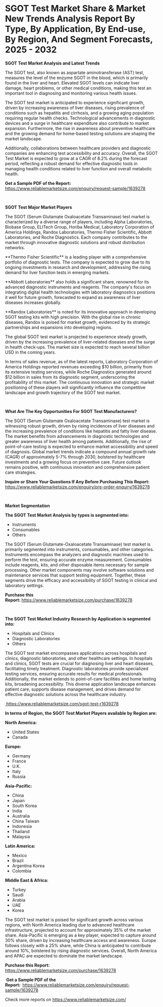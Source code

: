 <p><h1>SGOT Test Market Share & Market New Trends Analysis Report By Type, By Application, By End-use, By Region, And Segment Forecasts, 2025 - 2032</h1></p><p><strong>SGOT Test Market Analysis and Latest Trends</strong></p>
<p><p>The SGOT test, also known as aspartate aminotransferase (AST) test, measures the level of the enzyme SGOT in the blood, which is primarily found in the liver and heart. Elevated SGOT levels can indicate liver damage, heart problems, or other medical conditions, making this test an important tool in diagnosing and monitoring various health issues.</p><p>The SGOT test market is anticipated to experience significant growth, driven by increasing awareness of liver diseases, rising prevalence of conditions such as hepatitis and cirrhosis, and a growing aging population requiring regular health checks. Technological advancements in diagnostic devices and a surge in healthcare expenditure also contribute to market expansion. Furthermore, the rise in awareness about preventive healthcare and the growing demand for home-based testing solutions are shaping the market landscape.</p><p>Additionally, collaborations between healthcare providers and diagnostic companies are enhancing test accessibility and accuracy. Overall, the SGOT Test Market is expected to grow at a CAGR of 8.2% during the forecast period, reflecting a robust demand for effective diagnostic tools in managing health conditions related to liver function and overall metabolic health.</p></p>
<p><strong>Get a Sample PDF of the Report:&nbsp;</strong> <a href="https://www.reliablemarketsize.com/enquiry/request-sample/1639278?utm_campaign=1999&utm_medium=2&utm_source=Github&utm_content=ia&utm_term=03032025&utm_id=sgot-test">https://www.reliablemarketsize.com/enquiry/request-sample/1639278</a></p>
<p>&nbsp;</p>
<p><strong>SGOT Test Major Market Players</strong></p>
<p><p>The SGOT (Serum Glutamate Oxaloacetate Transaminase) test market is characterized by a diverse range of players, including Alpha Laboratories, Biobase Group, ELITech Group, Horiba Medical, Laboratory Corporation of America Holdings, Randox Laboratories, Thermo Fisher Scientific, Abbott Laboratories, and Roche Diagnostics. Each company contributes to the market through innovative diagnostic solutions and robust distribution networks.</p><p>**Thermo Fisher Scientific** is a leading player with a comprehensive portfolio of diagnostic tests. The company is expected to grow due to its ongoing investments in research and development, addressing the rising demand for liver function tests in emerging markets.</p><p>**Abbott Laboratories** also holds a significant share, renowned for its advanced diagnostic instruments and reagents. The company's focus on integrating digital health technologies with laboratory diagnostics positions it well for future growth, forecasted to expand as awareness of liver diseases increases globally.</p><p>**Randox Laboratories** is noted for its innovative approach in developing SGOT testing kits with high precision. With the global rise in chronic diseases, Randox is poised for market growth, evidenced by its strategic partnerships and expansions into developing regions.</p><p>The global SGOT test market is projected to experience steady growth, driven by the increasing prevalence of liver-related diseases and the surge in health check-ups. The market size is expected to reach several billion USD in the coming years.</p><p>In terms of sales revenue, as of the latest reports, Laboratory Corporation of America Holdings reported revenues exceeding $10 billion, primarily from its extensive testing services, while Roche Diagnostics generated around $12 billion in sales from its diagnostic segment, underscoring the profitability of this market. The continuous innovation and strategic market positioning of these players will significantly influence the competitive landscape and growth trajectory of the SGOT test market.</p></p>
<p>&nbsp;</p>
<p><strong>What Are The Key Opportunities For SGOT Test Manufacturers?</strong></p>
<p><p>The SGOT (Serum Glutamate Oxaloacetate Transaminase) test market is witnessing robust growth, driven by rising incidences of liver diseases and the increasing prevalence of conditions like hepatitis and fatty liver disease. The market benefits from advancements in diagnostic technologies and greater awareness of liver health among patients. Additionally, the rise of point-of-care testing is expected to enhance market accessibility and speed of diagnosis. Global market trends indicate a compound annual growth rate (CAGR) of approximately 5-7% through 2030, bolstered by healthcare investments and a growing focus on preventive care. Future outlook remains positive, with continuous innovation and comprehensive patient care strategies.</p></p>
<p><strong>Inquire or Share Your Questions If Any Before Purchasing This Report:</strong> <a href="https://www.reliablemarketsize.com/enquiry/pre-order-enquiry/1639278?utm_campaign=1999&utm_medium=2&utm_source=Github&utm_content=ia&utm_term=03032025&utm_id=sgot-test">https://www.reliablemarketsize.com/enquiry/pre-order-enquiry/1639278</a></p>
<p>&nbsp;</p>
<p><strong>Market Segmentation</strong></p>
<p><strong>The SGOT Test Market Analysis by types is segmented into:</strong></p>
<p><ul><li>Instruments</li><li>Consumables</li><li>Others</li></ul></p>
<p><p>The SGOT (Serum Glutamate-Oxaloacetate Transaminase) test market is primarily segmented into instruments, consumables, and other categories. Instruments encompass the analyzers and diagnostic machines used to perform the test, ensuring accurate enzyme measurement. Consumables include reagents, kits, and other disposable items necessary for sample processing. Other market components may involve software solutions and maintenance services that support testing equipment. Together, these segments drive the efficacy and accessibility of SGOT testing in clinical and laboratory settings.</p></p>
<p><strong>Purchase this Report:&nbsp;</strong><a href="https://www.reliablemarketsize.com/purchase/1639278?utm_campaign=1999&utm_medium=2&utm_source=Github&utm_content=ia&utm_term=03032025&utm_id=sgot-test">https://www.reliablemarketsize.com/purchase/1639278</a></p>
<p>&nbsp;</p>
<p><strong>The SGOT Test Market Industry Research by Application is segmented into:</strong></p>
<p><ul><li>Hospitals and Clinics</li><li>Diagnostic Laboratories</li><li>Others</li></ul></p>
<p><p>The SGOT test market encompasses applications across hospitals and clinics, diagnostic laboratories, and other healthcare settings. In hospitals and clinics, SGOT tests are crucial for diagnosing liver and heart diseases, facilitating timely treatment. Diagnostic laboratories provide specialized testing services, ensuring accurate results for medical professionals. Additionally, the market extends to point-of-care facilities and home testing kits, broadening accessibility. This diverse application landscape enhances patient care, supports disease management, and drives demand for effective diagnostic solutions across the healthcare industry.</p></p>
<p><a href="https://www.reliablemarketsize.com/sgot-test-r1639278?utm_campaign=1999&utm_medium=2&utm_source=Github&utm_content=ia&utm_term=03032025&utm_id=sgot-test">&nbsp;https://www.reliablemarketsize.com/sgot-test-r1639278</a></p>
<p><strong>In terms of Region, the SGOT Test Market Players available by Region are:</strong></p>
<p>
    <p> <strong> North America: </strong>
        <ul>
            <li>United States</li>
            <li>Canada</li>
        </ul>
        </p> 
    <p> <strong> Europe: </strong>
        <ul>
            <li>Germany</li>
            <li>France</li>
            <li>U.K.</li>
            <li>Italy</li>
            <li>Russia</li>
        </ul>
        </p> 
    <p> <strong> Asia-Pacific: </strong>
        <ul>
            <li>China</li>
            <li>Japan</li>
            <li>South Korea</li>
            <li>India</li>
            <li>Australia</li>
            <li>China Taiwan</li>
            <li>Indonesia</li>
            <li>Thailand</li>
            <li>Malaysia</li>
        </ul>
        </p> 
    <p> <strong> Latin America: </strong>
        <ul>
            <li>Mexico</li>
            <li>Brazil</li>
            <li>Argentina Korea</li>
            <li>Colombia</li>
        </ul>
        </p> 
    <p> <strong> Middle East & Africa: </strong>
        <ul>
            <li>Turkey</li>
            <li>Saudi</li>
            <li>Arabia</li>
            <li>UAE</li>
            <li>Korea</li>
        </ul>
    </p>
    </p>
<p><p>The SGOT test market is poised for significant growth across various regions, with North America leading due to advanced healthcare infrastructure, projected to account for approximately 35% of the market share. Asia-Pacific is emerging as a key player, expected to capture around 30% share, driven by increasing healthcare access and awareness. Europe follows closely with a 25% share, while China is anticipated to contribute around 10%, bolstered by rising diagnostic services. Overall, North America and APAC are expected to dominate the market landscape.</p></p>
<p><strong>Purchase this Report: </strong><a href="https://www.reliablemarketsize.com/purchase/1639278?utm_campaign=1999&utm_medium=2&utm_source=Github&utm_content=ia&utm_term=03032025&utm_id=sgot-test">https://www.reliablemarketsize.com/purchase/1639278</a></p>
<p>&nbsp;<strong>Get a Sample PDF of the Report:&nbsp;&nbsp;</strong><a href="https://www.reliablemarketsize.com/enquiry/request-sample/1639278?utm_campaign=1999&utm_medium=2&utm_source=Github&utm_content=ia&utm_term=03032025&utm_id=sgot-test">https://www.reliablemarketsize.com/enquiry/request-sample/1639278</a></p>
<p><strong></strong></p>
<p>Check more reports on <a href="https://www.reliablemarketsize.com/?utm_campaign=1999&utm_medium=2&utm_source=Github&utm_content=ia&utm_term=03032025&utm_id=sgot-test">https://www.reliablemarketsize.com/</a></p>